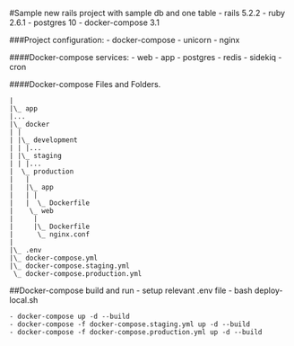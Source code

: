 #Sample new rails project with sample db and one table
    - rails 5.2.2
    - ruby 2.6.1
    - postgres 10
    - docker-compose 3.1 

###Project configuration:
    - docker-compose
    - unicorn - nginx

####Docker-compose services:
    - web
    - app
    - postgres
    - redis
    - sidekiq
    - cron

####Docker-compose Files and Folders.
```
|
|\_ app
|...
|\_ docker
| |
| |\_ development
| | |...
| |\_ staging
| | |...
|  \_ production
|   |
|   |\_ app
|   | |
|   |  \_ Dockerfile
|    \_ web
|     |
|     |\_ Dockerfile
|      \_ nginx.conf
|
|\_ .env
|\_ docker-compose.yml
|\_ docker-compose.staging.yml
 \_ docker-compose.production.yml
 ```
 
 ##Docker-compose build and run
    - setup relevant .env file
    - bash deploy-local.sh
    
    - docker-compose up -d --build
    - docker-compose -f docker-compose.staging.yml up -d --build
    - docker-compose -f docker-compose.production.yml up -d --build